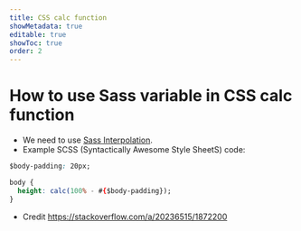 ```yaml
---
title: CSS calc function
showMetadata: true
editable: true
showToc: true
order: 2
---
```


# How to use Sass variable in CSS calc function

- We need to use [Sass Interpolation](https://sass-lang.com/documentation/interpolation).
- Example SCSS (Syntactically Awesome Style SheetS) code:

```css
$body-padding: 20px;

body {
  height: calc(100% - #{$body-padding});
}
```

- Credit https://stackoverflow.com/a/20236515/1872200
